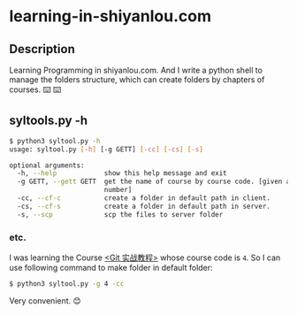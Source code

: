 # learning-in-shiyanlou.com

## Description

Learning Programming in shiyanlou.com. And I write a python shell to manage the folders structure, which can create folders by chapters of courses. ⌨️ ⌨️

## syltools.py -h

```bash
$ python3 syltool.py -h
usage: syltool.py [-h] [-g GETT] [-cc] [-cs] [-s]

optional arguments:
  -h, --help            show this help message and exit
  -g GETT, --gett GETT  get the name of course by course code. [given a
                        number]
  -cc, --cf-c           create a folder in default path in client.
  -cs, --cf-s           create a folder in default path in server.
  -s, --scp             scp the files to server folder
```

### etc.

I was learning the Course [<Git 实战教程>](https://www.shiyanlou.com/courses/4) whose course code is `4`. So I can use following command to make folder in default folder:

```bash
$ python3 syltool.py -g 4 -cc
```

Very convenient. 😊 
